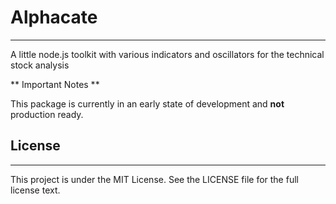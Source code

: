 # Alphacate

***

A little node.js toolkit with various indicators and oscillators for the technical stock analysis


** Important Notes **

This package is currently in an early state of development and **not** production ready.


## License

---

This project is under the MIT License. See the LICENSE file for the full license text.
